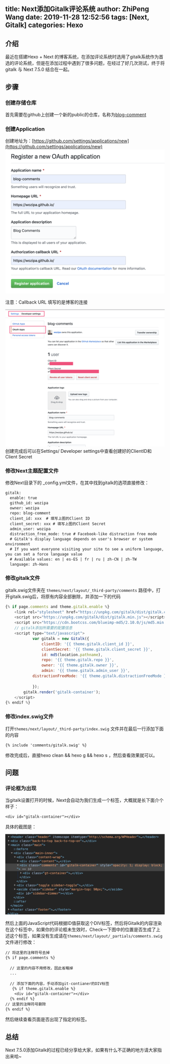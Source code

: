 title: Next添加Gitalk评论系统
author: ZhiPeng Wang
date: 2019-11-28 12:52:56
tags: [Next, Gitalk]
categories: Hexo
---
## 介绍

最近在搭建Hexo + Next 的博客系统，在添加评论系统时选用了gitalk系统作为首选的评论系统，但是在添加过程中遇到了很多问题，在经过了好几次测试，终于将gitalk 与 Next 7.5.0 结合在一起。

## 步骤

### 创建存储仓库

首先需要在github上创建一个新的public的仓库，名称为[blog-comment](https://github.com/wozipa/blog-comment)

### 创建Application

创建地址为：[https://github.com/settings/applications/new](https://github.com/settings/applications/new)
![upload successful](/images/pasted-0.png)

注意：Callback URL 填写的是博客的连接


![upload successful](/images/pasted-1.png)
创建完成后可以在Settings/ Developer settings中查看创建好的ClientID和 Client Secret

### 修改Next主题配置文件

修改Next目录下的 _config.yml文件，在其中找到gitalk的选项直接修改：

```
gitalk:
  enable: true
  github_id: wozipa
  owner: wozipa
  repo: blog-comment
  client_id: xxx  # 填写上图的Client ID
  client_secret: xxx # 填写上图的Client Secret
  admin_user: wozipa
  distraction_free_mode: true # Facebook-like distraction free mode
  # Gitalk's display language depends on user's browser or system environment
  # If you want everyone visiting your site to see a uniform language, you can set a force language value
  # Available values: en | es-ES | fr | ru | zh-CN | zh-TW
  language: zh-Hans
```

### 修改gitalk文件

gitalk.swig文件夹在 ```themes/next/layout/_third-party/comments``` 路径中，打开gitalk.swig后，将原有内容全部删除，并添加一下的代码

```javascript
{% if page.comments and theme.gitalk.enable %}
	<link rel="stylesheet" href="https://unpkg.com/gitalk/dist/gitalk.css">
	<script src="https://unpkg.com/gitalk/dist/gitalk.min.js"></script>
	<script src="https://cdn.bootcss.com/blueimp-md5/2.10.0/js/md5.min.js"></script>
    // gitalk添加所需要的配置信息
	<script type="text/javascript">
    		var gitalk = new Gitalk({
		        clientID: '{{ theme.gitalk.client_id }}',
		        clientSecret: '{{ theme.gitalk.client_secret }}',
		        id: md5(location.pathname),
		        repo: '{{ theme.gitalk.repo }}',
		        owner: '{{ theme.gitalk.owner }}',
		        admin: '{{ theme.gitalk.admin_user }}',
			distractionFreeMode: '{{ theme.gitalk.distractionFreeMode }}',

		    });
	    gitalk.render('gitalk-container');
	</script>
{% endif %}
```

### 修改index.swig文件

打开```themes/next/layout/_third-party/index.swig``` 文件并在最后一行添加下面的内容

```
{% include 'comments/gitalk.swig' %}
```

修改完成后，直接hexo clean && hexo g && hexo s ，然后查看效果就可以。


## 问题

### 评论框为出现

当gitalk设置打开的时候，Next会自动为我们生成一个标签，大概就是长下面介个样子：

```
<div id="gitalk-container"></div>
```

具体的截图是：

![upload successful](/images/pasted-2.png)

然后上面的JavaScript代码根据ID值获取这个DIV标签，然后将Gitalk的内容渲染在这个标签中，如果你的评论框未生效时，Check一下图中的位置是否生成了上述这个标签，如果没有生成请在```themes/next/layout/_partials/comments.swig``` 文件进行修改：

```
// 将这里的注释符号去掉
{% if page.comments %}
  
  // 这里的内容不用修改，因此省略掉
  ...
  
  // 添加下面的内容，手动添加git-contianer的DIV标签
   {% if theme.gitalk.enable %}
 	<div id="gitalk-container"></div>
  {% endif %}
// 这里的注释符号删除
{% endif %}
```
然后继续查看页面是否出现了指定的标签。


## 总结

Next 7.5.0添加Gitalk的过程已经分享给大家，如果有什么不正确的地方请大家指出来哈~
